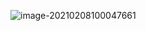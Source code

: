 ![image-20210208100047661](C:\Users\multicampus\AppData\Roaming\Typora\typora-user-images\image-20210208100047661.png)